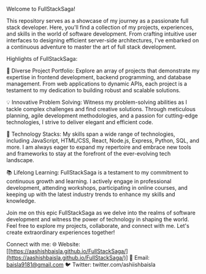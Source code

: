 Welcome to FullStackSaga!

This repository serves as a showcase of my journey as a passionate full stack developer. Here, you'll find a collection of my projects, experiences, and skills in the world of software development. From crafting intuitive user interfaces to designing efficient server-side architectures, I've embarked on a continuous adventure to master the art of full stack development.

Highlights of FullStackSaga:

🚀 Diverse Project Portfolio: Explore an array of projects that demonstrate my expertise in frontend development, backend programming, and database management. From web applications to dynamic APIs, each project is a testament to my dedication to building robust and scalable solutions.

💡 Innovative Problem Solving: Witness my problem-solving abilities as I tackle complex challenges and find creative solutions. Through meticulous planning, agile development methodologies, and a passion for cutting-edge technologies, I strive to deliver elegant and efficient code.

🌟 Technology Stacks: My skills span a wide range of technologies, including JavaScript, HTML/CSS, React, Node.js, Express, Python, SQL, and more. I am always eager to expand my repertoire and embrace new tools and frameworks to stay at the forefront of the ever-evolving tech landscape.

📚 Lifelong Learning: FullStackSaga is a testament to my commitment to continuous growth and learning. I actively engage in professional development, attending workshops, participating in online courses, and keeping up with the latest industry trends to enhance my skills and knowledge.

Join me on this epic FullStackSaga as we delve into the realms of software development and witness the power of technology in shaping the world. Feel free to explore my projects, collaborate, and connect with me. Let's create extraordinary experiences together!

Connect with me:
🌐 Website: [[https://aashishbaisla.github.io/FullStackSaga/](https://aashishbaisla.github.io/FullStackSaga/)]
📧 Email: baisla9181@gmail.com
🐦 Twitter: twitter.com/ashiishbaisla

